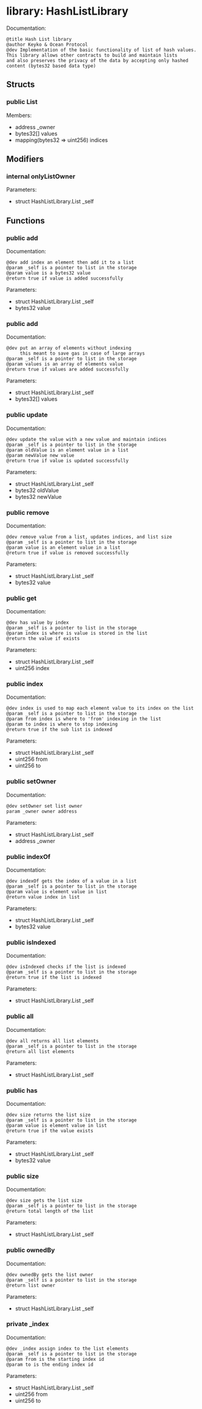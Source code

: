
# library: HashListLibrary

Documentation:
```
@title Hash List library
@author Keyko & Ocean Protocol
@dev Implementation of the basic functionality of list of hash values.
This library allows other contracts to build and maintain lists
and also preserves the privacy of the data by accepting only hashed 
content (bytes32 based data type)
```

## Structs

### public List
Members:
* address _owner
* bytes32[] values
* mapping(bytes32 => uint256) indices

## Modifiers

### internal onlyListOwner
Parameters:
* struct HashListLibrary.List _self

## Functions

### public add

Documentation:

```
@dev add index an element then add it to a list
@param _self is a pointer to list in the storage
@param value is a bytes32 value
@return true if value is added successfully
```
Parameters:
* struct HashListLibrary.List _self
* bytes32 value

### public add

Documentation:

```
@dev put an array of elements without indexing
     this meant to save gas in case of large arrays
@param _self is a pointer to list in the storage
@param values is an array of elements value
@return true if values are added successfully
```
Parameters:
* struct HashListLibrary.List _self
* bytes32[] values

### public update

Documentation:

```
@dev update the value with a new value and maintain indices
@param _self is a pointer to list in the storage
@param oldValue is an element value in a list
@param newValue new value
@return true if value is updated successfully
```
Parameters:
* struct HashListLibrary.List _self
* bytes32 oldValue
* bytes32 newValue

### public remove

Documentation:

```
@dev remove value from a list, updates indices, and list size 
@param _self is a pointer to list in the storage
@param value is an element value in a list
@return true if value is removed successfully
```
Parameters:
* struct HashListLibrary.List _self
* bytes32 value

### public get

Documentation:

```
@dev has value by index 
@param _self is a pointer to list in the storage
@param index is where is value is stored in the list
@return the value if exists
```
Parameters:
* struct HashListLibrary.List _self
* uint256 index

### public index

Documentation:

```
@dev index is used to map each element value to its index on the list 
@param _self is a pointer to list in the storage
@param from index is where to 'from' indexing in the list
@param to index is where to stop indexing
@return true if the sub list is indexed
```
Parameters:
* struct HashListLibrary.List _self
* uint256 from
* uint256 to

### public setOwner

Documentation:

```
@dev setOwner set list owner
param _owner owner address
```
Parameters:
* struct HashListLibrary.List _self
* address _owner

### public indexOf

Documentation:

```
@dev indexOf gets the index of a value in a list
@param _self is a pointer to list in the storage
@param value is element value in list
@return value index in list
```
Parameters:
* struct HashListLibrary.List _self
* bytes32 value

### public isIndexed

Documentation:

```
@dev isIndexed checks if the list is indexed
@param _self is a pointer to list in the storage
@return true if the list is indexed
```
Parameters:
* struct HashListLibrary.List _self

### public all

Documentation:

```
@dev all returns all list elements
@param _self is a pointer to list in the storage
@return all list elements
```
Parameters:
* struct HashListLibrary.List _self

### public has

Documentation:

```
@dev size returns the list size
@param _self is a pointer to list in the storage
@param value is element value in list
@return true if the value exists
```
Parameters:
* struct HashListLibrary.List _self
* bytes32 value

### public size

Documentation:

```
@dev size gets the list size
@param _self is a pointer to list in the storage
@return total length of the list
```
Parameters:
* struct HashListLibrary.List _self

### public ownedBy

Documentation:

```
@dev ownedBy gets the list owner
@param _self is a pointer to list in the storage
@return list owner
```
Parameters:
* struct HashListLibrary.List _self

### private _index

Documentation:

```
@dev _index assign index to the list elements
@param _self is a pointer to list in the storage
@param from is the starting index id
@param to is the ending index id
```
Parameters:
* struct HashListLibrary.List _self
* uint256 from
* uint256 to
